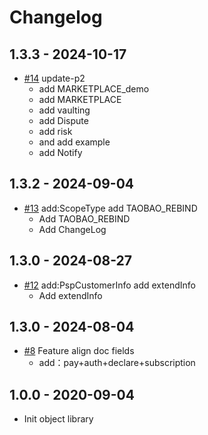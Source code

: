 # Changelog


## 1.3.3 - 2024-10-17
* [#14](https://github.com/alipay/global-open-sdk-python/pull/14)  update-p2
   * add MARKETPLACE_demo
   * add MARKETPLACE
   * add vaulting
   * add Dispute
   * add risk
   * and add example
   * add Notify

## 1.3.2 - 2024-09-04
* [#13](https://github.com/alipay/global-open-sdk-python/pull/13)  add:ScopeType add TAOBAO_REBIND
   * Add TAOBAO_REBIND
   * Add ChangeLog

## 1.3.0 - 2024-08-27
* [#12](https://github.com/alipay/global-open-sdk-python/pull/12)  add:PspCustomerInfo add extendInfo
   * Add extendInfo

## 1.3.0 - 2024-08-04
* [#8](https://github.com/alipay/global-open-sdk-python/pull/8) Feature align doc fields
   * add：pay+auth+declare+subscription

## 1.0.0 - 2020-09-04
*  Init object library

